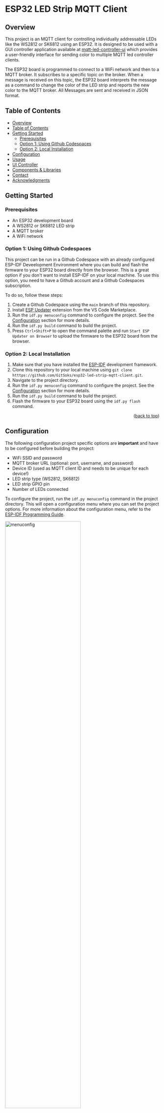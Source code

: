 # ESP32 LED Strip MQTT Client

## Overview
This project is an MQTT client for controlling individually addressable LEDs like the WS2812 or SK6812 using an ESP32. 
It is designed to be used with a GUI controller application available at [mqtt-led-controller-ui](https://github.com/GitSoks/mqtt-led-controller-ui) which provides a user-friendly interface for sending color to multiple MQTT led controller clients.

The ESP32 board is programmed to connect to a WiFi network and then to a MQTT broker. It subscribes to a specific topic on the broker. When a message is received on this topic, the ESP32 board interprets the message as a command to change the color of the LED strip and reports the new color to the MQTT broker. All Messages are sent and received in JSON format.

## Table of Contents
- [Overview](#overview)
- [Table of Contents](#table-of-contents)
- [Getting Started](#getting-started)
  - [Prerequisites](#prerequisites)
  - [Option 1: Using Github Codespaces](#option-1-using-github-codespaces)
  - [Option 2: Local Installation](#option-2-local-installation)
- [Configuration](#configuration)
- [Usage](#usage)
- [UI Controller](#ui-controller)
- [Components & Libraries](#components--libraries)
- [Contact](#contact)
- [Acknowledgments](#acknowledgments)


## Getting Started

### Prerequisites
- An ESP32 development board
- A WS2812 or SK6812 LED strip
- A MQTT broker
- A WiFi network

### Option 1: Using Github Codespaces
This project can be run in a Github Codespace with an already configured ESP-IDF Deveelopment Environment where you can build and flash the firmware to your ESP32 board directly from the browser. This is a great option if you don't want to install ESP-IDF on your local machine. To use this option, you need to have a Github account and a Github Codespaces subscription.

To do so, follow these steps:
1. Create a Github Codespace using the `main` branch of this repository.
2. Install [ESP Updater](https://marketplace.visualstudio.com/items?itemName=masuidrive.vsc-esp-updater) extension from the VS Code Marketplace.
4. Run the `idf.py menuconfig` command to configure the project. See the [Configuration](#configuration) section for more details.
5. Run the `idf.py build` command to build the project.
6. Press `Ctrl+Shift+P` to open the command palette and run `Start ESP Updater on Browser` to upload the firmware to the ESP32 board from the browser.


### Option 2: Local Installation
1. Make sure that you have installed the [ESP-IDF](https://docs.espressif.com/projects/esp-idf/en/latest/esp32/get-started/index.html) development framework.
2. Clone this repository to your local machine using `git clone htttps://github.com/GitSoks/esp32-led-strip-mqtt-client.git`.
3. Navigate to the project directory.
4. Run the `idf.py menuconfig` command to configure the project. See the [Configuration](#configuration) section for more details.
5. Run the `idf.py build` command to build the project.
6. Flash the firmware to your ESP32 board using the `idf.py flash` command.

<p align="right">(<a href="#readme-top">back to top</a>)</p>

## Configuration
The following configuration project specific options are **important** and have to be configured before building the project:

- WiFi SSID and password
- MQTT broker URL (optional: port, username, and password)
- Device ID (used as MQTT client ID and needs to be unique for each device!)
- LED strip type (WS2812, SK6812)
- LED strip GPIO pin
- Number of LEDs connected

To configure the project, run the `idf.py menuconfig` command in the project directory. This will open a configuration menu where you can set the project options. For more information about the configuration menu, refer to the [ESP-IDF Programming Guide](https://docs.espressif.com/projects/esp-idf/en/latest/esp32/api-reference/kconfig.html?highlight=menu).

<img src="media/menuconfig.png" alt="menuconfig" width="70%">

<p align="right">(<a href="#readme-top">back to top</a>)</p>

## Usage

This project was build to be used with the [GUI Controller](#gui-controller) shown below. However, it can also be used with any other MQTT client.

The MQTT client subscribes to the `MQTT_TOPIC_MAIN` topic defined in `main/mqtt_handler.c`. When a message is received on this topic, the LED strip controller changes the color of the LED strip accordingly.

To use the project, power on the ESP32 board and connect it to the same network as the MQTT broker. Send a message to the `MQTT_TOPIC_MAIN/DEVICE_ID/cmd` topic with the desired color. 
The state of the LED strip is published to the `MQTT_TOPIC_MAIN/DEVICE_ID/state` topic.

The message is expected to be in the following format JSON format for both the command and the state topics. The `device-id` field is used to identify the device and must be unique for each device. The `lights` field contains the color of each LED in the LED strip. The keys of the `lights` object are the LED indices and the values are objects containing the red, green, and blue values of the LED. The LED indices start at 0 and end at the number of LEDs minus 1.

The following message will set the color of led 0 to white, led 1 to blue, and led 10 to green.
```
{
  "device-id": "my-device",
  "lights": {
    "0": {
      "red": 255,
      "green": 255,
      "blue": 255
    },
    "10": {
      "red": 0,
      "green": 255,
      "blue": 0
    },
    "1": {
      "red": 0,
      "green": 0,
      "blue": 255
    }
  }
}
````

For debugging and testing purposes, I recommend using [MQTT Explorer](https://mqtt-explorer.com/) to send messages to the MQTT broker. This tool allows you to easily send messages to the broker and to monitor the messages received by the broker.

<p align="right">(<a href="#readme-top">back to top</a>)</p>

## UI Controller

This project can be controlled using a UI application available at [mqtt-led-controller-ui](https://github.com/GitSoks/mqtt-led-controller-ui). This application provides a user-friendly interface for sending color commands to the MQTT broker.

1. Refer to the [mqtt-led-controller-ui](https://github.com/GitSoks/mqtt-led-controller-ui) repository for instructions on how to run the GUI application.
2. In the application, enter the details of your MQTT broker and the topic (`MQTT_TOPIC_MAIN`) that the ESP32 board is subscribed to.
3. Use the color picker to select a color. The application will send a message to the MQTT broker with the selected color, and the ESP32 board will change the color of the LED strip accordingly.

Please refer to the [mqtt-led-controller-ui](https://github.com/GitSoks/mqtt-led-controller-ui) repository for more details about the GUI application.
<p align="right">(<a href="#readme-top">back to top</a>)</p>

## Components & Libraries
The project uses the `espressif__led_strip` component from the `managed_components` directory. This component provides a driver for addressable LEDs like WS2812. It supports both RMT and SPI backends, and it has various configuration options such as the number of LEDs, the LED pixel format, and the LED model. More information about this component can be found in the espressif__led_strip README.md file.

<p align="right">(<a href="#readme-top">back to top</a>)</p>

## Contact
David - [GitSoks on Github](Github.com/GitSoks)

Project Link: [https://github.com/github_username/repo_name](https://github.com/GitSoks/esp32-led-strip-mqtt-client)


<p align="right">(<a href="#readme-top">back to top</a>)</p>



## Acknowledgments & Resources
Here are some resources that I found helpful while working on this project:

* [ESP-IDF Programming Guide](https://docs.espressif.com/projects/esp-idf/en/latest/esp32/index.html)
* [ESP-IDF Components](https://docs.espressif.com/projects/esp-idf/en/latest/esp32/api-reference/index.html)
* [MQTT Protocol Specification](https://docs.oasis-open.org/mqtt/mqtt/v5.0/os/mqtt-v5.0-os.html)
* [WS2812 Datasheet](https://cdn-shop.adafruit.com/datasheets/WS2812.pdf)
* [ESP-IDF in Codespaces by masuidrive](https://github.com/masuidrive/esp-idf-codespaces)
* [MQTT Explorer](https://mqtt-explorer.com/)


<p align="right">(<a href="#readme-top">back to top</a>)</p>